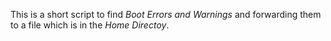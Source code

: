 This is a short script to find *Boot Errors and Warnings* and forwarding them
to a file which is in the *Home Directoy*.
